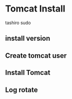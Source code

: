 # Tomcat Install

tashiro
sudo

## install version

## Create tomcat user

## Install Tomcat

## Log rotate
